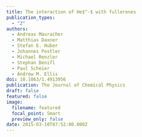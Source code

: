 ```yaml
---
title: The interaction of He$^-$ with fullerenes
publication_types:
  - "2"
authors:
  - Andreas Mauracher
  - Matthias Daxner
  - Stefan E. Huber
  - Johannes Postler
  - Michael Renzler
  - Stephan Denifl
  - Paul Scheier
  - Andrew M. Ellis
doi: 10.1063/1.4913956
publication: The Journal of Chemical Physics
draft: false
featured: false
image:
  filename: featured
  focal_point: Smart
  preview_only: false
date: 2015-03-10T07:52:00.000Z
---
```

